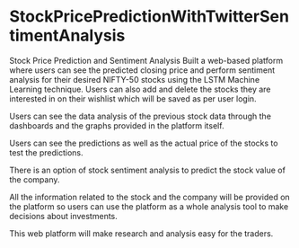 # StockPricePredictionWithTwitterSentimentAnalysis

Stock Price Prediction and Sentiment Analysis
Built a web-based platform where users can see the predicted closing price and perform sentiment analysis for their desired NIFTY-50 stocks using the LSTM Machine Learning technique. Users can also add and delete the stocks they are interested in on their wishlist which will be saved as per user login.

Users can see the data analysis of the previous stock data through the dashboards and the graphs provided in the platform itself.

Users can see the predictions as well as the actual price of the stocks to test the predictions.

There is an option of stock sentiment analysis to predict the stock value of the company.

All the information related to the stock and the company will be provided on the platform so users can use the platform as a whole analysis tool to make decisions about investments.

This web platform will make research and analysis easy for the traders.
